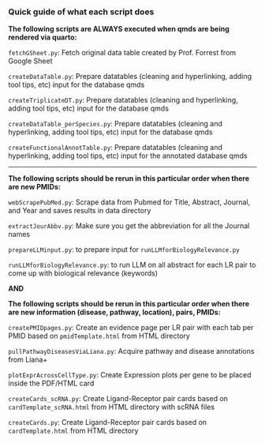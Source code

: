 ### Quick guide of what each script does

**The following scripts are ALWAYS executed when qmds are being rendered via quarto:**

`fetchGSheet.py`: Fetch original data table created by Prof. Forrest from Google Sheet

`createDataTable.py`: Prepare datatables (cleaning and hyperlinking, adding tool tips, etc) input for the database qmds

`createTriplicateDT.py`: Prepare datatables (cleaning and hyperlinking, adding tool tips, etc) input for the database qmds

`createDataTable_perSpecies.py`: Prepare datatables (cleaning and hyperlinking, adding tool tips, etc) input for the database qmds

`createFunctionalAnnotTable.py`: Prepare datatables (cleaning and hyperlinking, adding tool tips, etc) input for the annotated database qmds

***

**The following scripts should be rerun in this particular order when there are new PMIDs:**

`webScrapePubMed.py`: Scrape data from Pubmed for Title, Abstract, Journal, and Year and saves results in data directory

`extractJourAbbv.py`: Make sure you get the abbreviation for all the Journal names

`prepareLLMinput.py`: to prepare input for `runLLMforBiologyRelevance.py`

`runLLMforBiologyRelevance.py`: to run LLM on all abstract for each LR pair to come up with biological relevance (keywords)

**AND**

**The following scripts should be rerun in this particular order when there are new information (disease, pathway, location), pairs, PMIDs:**

`createPMIDpages.py`: Create an evidence page per LR pair with each tab per PMID based on `pmidTemplate.html` from HTML directory

`pullPathwayDiseasesViaLiana.py`: Acquire pathway and disease annotations from Liana+

`plotExprAcrossCellType.py`: Create Expression plots per gene to be placed inside the PDF/HTML card


`createCards_scRNA.py`: Create Ligand-Receptor pair cards based on `cardTemplate_scRNA.html` from HTML directory with scRNA files

`createCards.py`: Create Ligand-Receptor pair cards based on `cardTemplate.html` from HTML directory
